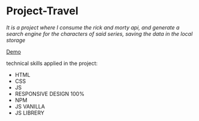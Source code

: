 # Project-Travel

_It is a project where I consume the rick and morty api, and generate a search engine for the characters of said series, saving the data in the local storage_

[Demo](https://app-api-character-finder.netlify.app//)

technical skills applied in the project:

* HTML 
* CSS
* JS
* RESPONSIVE DESIGN 100%
* NPM
* JS VANILLA
* JS LIBRERY

